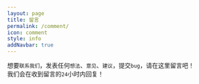 ```yaml
---
layout: page
title: 留言
permalink: /comment/
icon: comment
style: info
addNavbar: true
---
```

想要`联系我们`，发表任何`想法`、`意见`、`建议`，提交`bug`，请在这里留言吧！   
我们会在收到留言的`24`小时内回复！   

<!-- 多说评论框 start -->
<div class="ds-thread" data-thread-key="0" data-title="{{ page.title }}" data-url="{{ page.url | prepend: site.url }}"></div>
<!-- 多说评论框 end -->
<!-- 多说公共JS代码 start (一个网页只需插入一次) -->
<script type="text/javascript">
var duoshuoQuery = {short_name:"{{ site.duoshuo_user }}"};
    (function() {
        var ds = document.createElement('script');
        ds.type = 'text/javascript';ds.async = true;
        ds.src = (document.location.protocol == 'https:' ? 'https:' : 'http:') + '//static.duoshuo.com/embed.js';
        ds.charset = 'UTF-8';
        (document.getElementsByTagName('head')[0] 
         || document.getElementsByTagName('body')[0]).appendChild(ds);
    })();
    </script>
<!-- 多说公共JS代码 end -->
